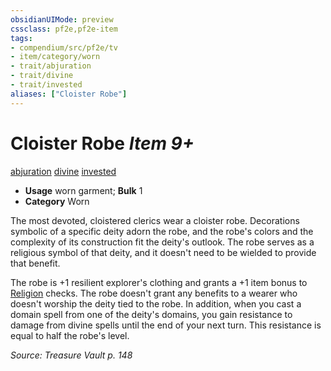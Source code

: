 ```yaml
---
obsidianUIMode: preview
cssclass: pf2e,pf2e-item
tags:
- compendium/src/pf2e/tv
- item/category/worn
- trait/abjuration
- trait/divine
- trait/invested
aliases: ["Cloister Robe"]
---
```

# Cloister Robe *Item 9+*  
[abjuration](rules/traits/abjuration.md "Abjuration School Trait")  [divine](rules/traits/divine.md "Divine Tradition Trait")  [invested](rules/traits/invested.md "Invested Item Trait")  

- **Usage** worn garment; **Bulk** 1
- **Category** Worn

The most devoted, cloistered clerics wear a cloister robe. Decorations symbolic of a specific deity adorn the robe, and the robe's colors and the complexity of its construction fit the deity's outlook. The robe serves as a religious symbol of that deity, and it doesn't need to be wielded to provide that benefit.

The robe is +1 resilient explorer's clothing and grants a +1 item bonus to [Religion](compendium/skills.md#Religion) checks. The robe doesn't grant any benefits to a wearer who doesn't worship the deity tied to the robe. In addition, when you cast a domain spell from one of the deity's domains, you gain resistance to damage from divine spells until the end of your next turn. This resistance is equal to half the robe's level.

*Source: Treasure Vault p. 148*